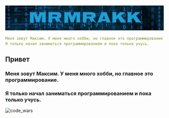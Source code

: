 ![Name](https://github.com/MrMrakk/MrMrakk/blob/main/name2.png)


```yaml
Меня зовут Максим. У меня много хобби, но главное это программирование.
Я только начал заниматься программированием и пока только учусь.
```
## Привет
### Меня зовут Максим. У меня много хобби, но главное это программирование.
### Я только начал заниматься программированием и пока только учусь.

![code_wars](https://www.codewars.com/users/MrMrakk/badges/large)
